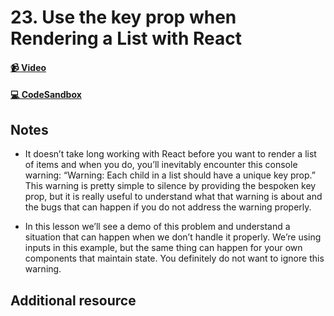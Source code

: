 # 23. Use the key prop when Rendering a List with React

#### [📹 Video]()

#### [💻 CodeSandbox](https://codesandbox.io/s/github/kentcdodds/beginners-guide-to-react/tree/codesandbox/23-rendering-lists?from-embed)

## Notes

- It doesn’t take long working with React before you want to render a list of items and when you do, you’ll inevitably encounter this console warning: “Warning: Each child in a list should have a unique key prop.” This warning is pretty simple to silence by providing the bespoken key prop, but it is really useful to understand what that warning is about and the bugs that can happen if you do not address the warning properly.

- In this lesson we’ll see a demo of this problem and understand a situation that can happen when we don’t handle it properly. We’re using inputs in this example, but the same thing can happen for your own components that maintain state. You definitely do not want to ignore this warning.

## Additional resource
